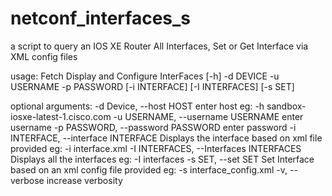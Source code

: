 # netconf_interfaces_s
a script to query an IOS XE Router All Interfaces, Set or Get Interface via XML config files

usage: Fetch Display and Configure InterFaces [-h] -d DEVICE -u USERNAME -p PASSWORD [-i INTERFACE] [-I INTERFACES] [-s SET] 

optional arguments:
  -d Device, --host HOST  enter host eg: -h sandbox-iosxe-latest-1.cisco.com
  -u USERNAME, --username USERNAME
                        enter username
  -p PASSWORD, --password PASSWORD
                        enter password
  -i INTERFACE, --interface INTERFACE
                        Displays the interface based on xml file provided eg: -i interface.xml
  -I INTERFACES, --Interfaces INTERFACES
                        Displays all the interfaces eg: -I interfaces
  -s SET, --set SET     Set Interface based on an xml config file provided eg: -s interface_config.xml
  -v, --verbose         increase verbosity
